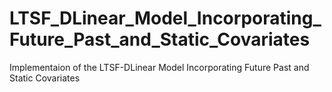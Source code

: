 # LTSF_DLinear_Model_Incorporating_Future_Past_and_Static_Covariates
Implementaion of the LTSF-DLinear Model Incorporating Future Past and Static Covariates
